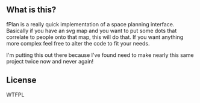 ## What is this?
fPlan is a really quick implementation of a space planning interface. Basically if you have an svg map and you want to put some dots that correlate to people onto that map, this will do that. If you want anything more complex feel free to alter the code to fit your needs.

I'm putting this out there because I've found need to make nearly this same project twice now and never again!

## License
WTFPL
